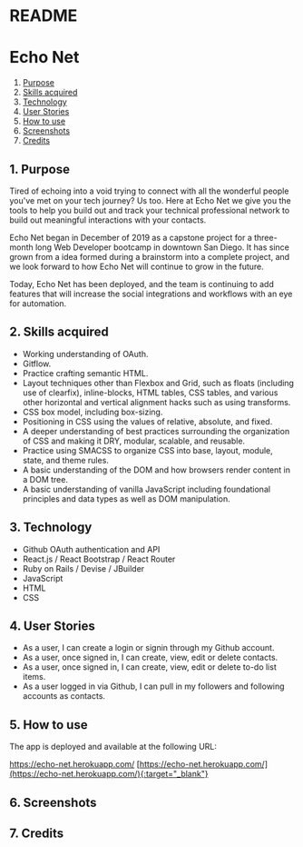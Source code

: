 # README
# Echo Net

1. <a href="#1-purpose">Purpose</a>
2. <a href="#2-skills-acquired">Skills acquired</a>
3. <a href="#3-technology">Technology</a>
4. <a href="#4-user-stories">User Stories</a>
5. <a href="#5-how-to-use">How to use</a>
6. <a href="#6-screenshots">Screenshots</a>
7. <a href="#7-credits">Credits</a>

## 1. Purpose

Tired of echoing into a void trying to connect with all the wonderful people you've met on your tech journey? Us too. Here at Echo Net we give you the tools to help you build out and track your technical professional network to build out meaningful interactions with your contacts. 

Echo Net began in December of 2019 as a capstone project for a three-month long Web Developer bootcamp in downtown San Diego. It has since grown from a idea formed during a brainstorm into a complete project, and we look forward to how Echo Net will continue to grow in the future.

Today, Echo Net has been deployed, and the team is continuing to add features that will increase the social integrations and workflows with an eye for automation.

## 2. Skills acquired

- Working understanding of OAuth.
- Gitflow.
- Practice crafting semantic HTML.
- Layout techniques other than Flexbox and Grid, such as floats (including use of clearfix), inline-blocks, HTML tables, CSS tables, and various other horizontal and vertical alignment hacks such as using transforms.
- CSS box model, including box-sizing.
- Positioning in CSS using the values of relative, absolute, and fixed.
- A deeper understanding of best practices surrounding the organization of CSS and making it DRY, modular, scalable, and reusable.
- Practice using SMACSS to organize CSS into base, layout, module, state, and theme rules.
- A basic understanding of the DOM and how browsers render content in a DOM tree.
- A basic understanding of vanilla JavaScript including foundational principles and data types as well as DOM manipulation.

## 3. Technology

- Github OAuth authentication and API
- React.js / React Bootstrap / React Router
- Ruby on Rails / Devise / JBuilder
- JavaScript
- HTML
- CSS

## 4. User Stories

- As a user, I can create a login or signin through my Github account.
- As a user, once signed in, I can create, view, edit or delete contacts. 
- As a user, once signed in, I can create, view, edit or delete to-do list items. 
- As a user logged in via Github, I can pull in my followers and following accounts as contacts.

## 5. How to use

The app is deployed and available at the following URL:

<a href="https://echo-net.herokuapp.com" target="_blank">https://echo-net.herokuapp.com/</a>
[https://echo-net.herokuapp.com/](https://echo-net.herokuapp.com/){:target="_blank"}

## 6. Screenshots

## 7. Credits

